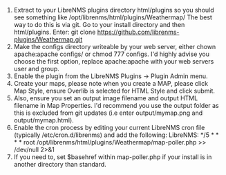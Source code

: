 1. Extract to your LibreNMS plugins directory html/plugins so you should see something like /opt/librenms/html/plugins/Weathermap/
  The best way to do this is via git. Go to your install directory and then html/plugins.
  Enter:
    git clone https://github.com/librenms-plugins/Weathermap.git
2. Make the configs directory writeable by your web server, either chown apache:apache configs/ or chmod 777 configs.
  I'd highly advise you choose the first option, replace apache:apache with your web servers user and group.
3. Enable the plugin from the LibreNMS Plugins -> Plugin Admin menu.
4. Create your maps, please note when you create a MAP, please click Map Style, ensure Overlib is selected for HTML Style and click submit.
5. Also, ensure you set an output image filename and output HTML filename in Map Properties.
  I'd recommend you use the output folder as this is excluded from git updates (i.e enter output/mymap.png and output/mymap.html).
6. Enable the cron process by editing your current LibreNMS cron file (typically /etc/cron.d/librenms) and add the following:
  LibreNMS:
    */5 * * * * root /opt/librenms/html/plugins/Weathermap/map-poller.php >> /dev/null 2>&1
7. If you need to, set $basehref within map-poller.php if your install is in another directory than standard.

